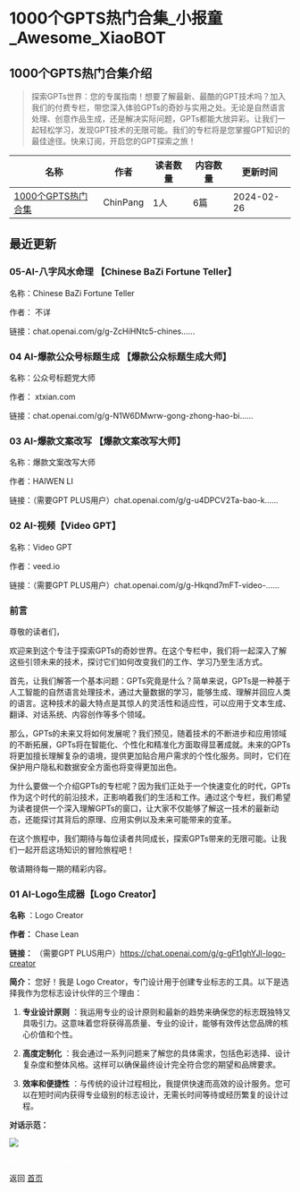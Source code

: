 # 1000个GPTS热门合集_小报童_Awesome_XiaoBOT

## 1000个GPTS热门合集介绍
> 探索GPTs世界：您的专属指南！想要了解最新、最酷的GPT技术吗？加入我们的付费专栏，带您深入体验GPTs的奇妙与实用之处。无论是自然语言处理、创意作品生成，还是解决实际问题，GPTs都能大放异彩。让我们一起轻松学习，发现GPT技术的无限可能。我们的专栏将是您掌握GPT知识的最佳途径。快来订阅，开启您的GPT探索之旅！  
  


|名称|作者|读者数量|内容数量|更新时间|
|---|---|---|---|---|
|[1000个GPTS热门合集](https://xiaobot.net/p/1001gpts?refer=0b133df9-27dc-423b-8101-639049001c13)|ChinPang|1人|6篇|2024-02-26|

## 最近更新
### 05-AI-八字风水命理 【Chinese BaZi Fortune Teller】

名称：Chinese BaZi Fortune Teller

作者： 不详

链接：chat.openai.com/g/g-ZcHiHNtc5-chines......

### 04 AI-爆款公众号标题生成 【爆款公众标题生成大师】

名称：公众号标题党大师

作者： xtxian.com

链接：chat.openai.com/g/g-N1W6DMwrw-gong-zhong-hao-bi......

### 03 AI-爆款文案改写 【爆款文案改写大师】

名称：爆款文案改写大师

作者：HAIWEN LI

链接：（需要GPT PLUS用户）chat.openai.com/g/g-u4DPCV2Ta-bao-k......

### 02 AI-视频【Video GPT】

名称：Video GPT

作者：veed.io

链接：（需要GPT PLUS用户）chat.openai.com/g/g-Hkqnd7mFT-video-......

### 前言

尊敬的读者们，

欢迎来到这个专注于探索GPTs的奇妙世界。在这个专栏中，我们将一起深入了解这些引领未来的技术，探讨它们如何改变我们的工作、学习乃至生活方式。

首先，让我们解答一个基本问题：GPTs究竟是什么？简单来说，GPTs是一种基于人工智能的自然语言处理技术，通过大量数据的学习，能够生成、理解并回应人类的语言。这种技术的最大特点是其惊人的灵活性和适应性，可以应用于文本生成、翻译、对话系统、内容创作等多个领域。

那么，GPTs的未来又将如何发展呢？我们预见，随着技术的不断进步和应用领域的不断拓展，GPTs将在智能化、个性化和精准化方面取得显著成就。未来的GPTs将更加擅长理解复杂的语境，提供更加贴合用户需求的个性化服务。同时，它们在保护用户隐私和数据安全方面也将变得更加出色。

为什么要做一个介绍GPTs的专栏呢？因为我们正处于一个快速变化的时代，GPTs作为这个时代的前沿技术，正影响着我们的生活和工作。通过这个专栏，我们希望为读者提供一个深入理解GPTs的窗口，让大家不仅能够了解这一技术的最新动态，还能探讨其背后的原理、应用实例以及未来可能带来的变革。

在这个旅程中，我们期待与每位读者共同成长，探索GPTs带来的无限可能。让我们一起开启这场知识的冒险旅程吧！

敬请期待每一期的精彩内容。

### 01 AI-Logo生成器【Logo Creator】

**名称** ：Logo Creator

**作者：** Chase Lean

**链接：** （需要GPT PLUS用户）<https://chat.openai.com/g/g-gFt1ghYJl-logo-creator>

**简介：** 您好！我是 Logo Creator，专门设计用于创建专业标志的工具。以下是选择我作为您标志设计伙伴的三个理由：

  1. **专业设计原则** ：我运用专业的设计原则和最新的趋势来确保您的标志既独特又具吸引力。这意味着您将获得高质量、专业的设计，能够有效传达您品牌的核心价值和个性。

  2. **高度定制化** ：我会通过一系列问题来了解您的具体需求，包括色彩选择、设计复杂度和整体风格。这样可以确保最终设计完全符合您的期望和品牌要求。

  3. **效率和便捷性** ：与传统的设计过程相比，我提供快速而高效的设计服务。您可以在短时间内获得专业级别的标志设计，无需长时间等待或经历繁复的设计过程。

**对话示范：**

![](https://static.xiaobot.net/file/2024-01-26/54571/7a5b12577f32ff41bcba916b97fd698e.png)


<a href="https://github.com/Reno9527/awesome-xiaobot" style="color: white; text-decoration: none;">awesome-xiaobot</a>

返回 [首页](../README.md)
